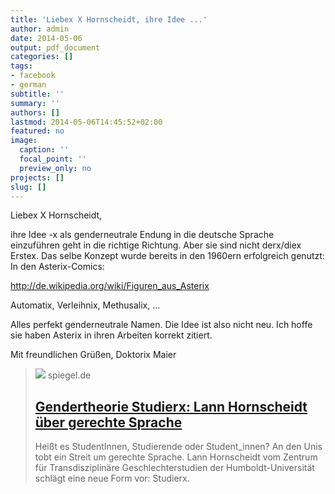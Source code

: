 ```yaml
---
title: 'Liebex X Hornscheidt, ihre Idee ...'
author: admin
date: 2014-05-06
output: pdf_document
categories: []
tags:
- facebook
- german
subtitle: ''
summary: ''
authors: []
lastmod: 2014-05-06T14:45:52+02:00
featured: no
image:
  caption: ''
  focal_point: ''
  preview_only: no
projects: []
slug: []
---
```

Liebex X Hornscheidt,

ihre Idee -x als genderneutrale Endung in die deutsche Sprache einzuführen geht in die richtige Richtung. Aber sie sind nicht derx/diex Erstex. Das selbe Konzept wurde bereits in den 1960ern erfolgreich genutzt: In den Asterix-Comics:

http://de.wikipedia.org/wiki/Figuren_aus_Asterix

Automatix, Verleihnix, Methusalix, ...

Alles perfekt genderneutrale Namen. Die Idee ist also nicht neu. Ich hoffe sie haben Asterix in ihren Arbeiten korrekt zitiert.

Mit freundlichen Grüßen,
Doktorix Maier
> [![](https://cdn.prod.www.spiegel.de/images/c75dd789-0001-0004-0000-000000183245_w1280_r1.77_fpx41.37_fpy50.jpg)](http://www.spiegel.de/unispiegel/wunderbar/gendertheorie-studierx-lann-hornscheidt-ueber-gerechte-sprache-a-965843.html)
> spiegel.de
> ## [Gendertheorie Studierx: Lann Hornscheidt über gerechte Sprache](http://www.spiegel.de/unispiegel/wunderbar/gendertheorie-studierx-lann-hornscheidt-ueber-gerechte-sprache-a-965843.html)
>
>Heißt es StudentInnen, Studierende oder Student_innen? An den Unis tobt ein Streit um gerechte Sprache. Lann Hornscheidt vom Zentrum für Transdisziplinäre Geschlechterstudien der Humboldt-Universität schlägt eine neue Form vor: Studierx.

